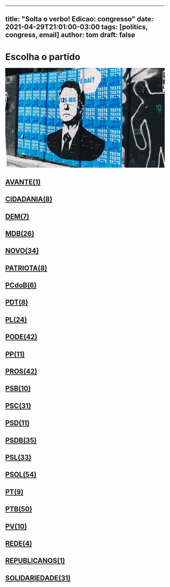 
---
title: "Solta o verbo! Edicao: congresso"
date: 2021-04-29T21:01:00-03:00
tags: [politics, congress, email]
author: tom
draft: false
---
<h1>Escolha o partido</h1>
<img src="/images/bolsonegligencia.jpeg" />
<h2><a href="mailto:dep.ledasadala@camara.leg.br,"> AVANTE(1) </a></h2><h2><a href="mailto:dep.luistibe@camara.leg.br,dep.andrejanones@camara.leg.br,dep.sebastiaooliveira@camara.leg.br,dep.greyceelias@camara.leg.br,dep.tito@camara.leg.br,dep.chiquinhobrazao@camara.leg.br,dep.pastorsargentoisidorio@camara.leg.br,dep.alexmanente@camara.leg.br,"> CIDADANIA(8) </a></h2><h2><a href="mailto:dep.davitoria@camara.leg.br,dep.rubensbueno@camara.leg.br,dep.paulabelmonte@camara.leg.br,dep.carmenzanotto@camara.leg.br,dep.arnaldojardim@camara.leg.br,dep.danielcoelho@camara.leg.br,dep.geninhozuliani@camara.leg.br,"> DEM(7) </a></h2><h2><a href="mailto:dep.luismiranda@camara.leg.br,dep.bilacpinto@camara.leg.br,dep.marcossoares@camara.leg.br,dep.fernandocoelhofilho@camara.leg.br,dep.professoradorinhaseabrarezende@camara.leg.br,dep.carloshenriquegaguim@camara.leg.br,dep.igorkannario@camara.leg.br,dep.leurlomantojunior@camara.leg.br,dep.elmarnascimento@camara.leg.br,dep.juscelinofilho@camara.leg.br,dep.kimkataguiri@camara.leg.br,dep.pauloazi@camara.leg.br,dep.dr.zachariascalil@camara.leg.br,dep.juninhodopneu@camara.leg.br,dep.efraimfilho@camara.leg.br,dep.helioleite@camara.leg.br,dep.elicorreafilho@camara.leg.br,dep.alexandreleite@camara.leg.br,dep.arthuroliveiramaia@camara.leg.br,dep.pedrolupion@camara.leg.br,dep.alanrick@camara.leg.br,dep.normaayub@camara.leg.br,dep.josemarioschreiner@camara.leg.br,dep.sostenescavalcante@camara.leg.br,dep.olivalmarques@camara.leg.br,dep.marcosaureliosampaio@camara.leg.br,"> MDB(26) </a></h2><h2><a href="mailto:dep.gutembergreis@camara.leg.br,dep.marciobiolchi@camara.leg.br,dep.carlosbezerra@camara.leg.br,dep.maurolopes@camara.leg.br,dep.rogeriopeninhamendonca@camara.leg.br,dep.giovanifeltes@camara.leg.br,dep.celsomaldaner@camara.leg.br,dep.raulhenry@camara.leg.br,dep.flavianomelo@camara.leg.br,dep.mosesrodrigues@camara.leg.br,dep.fabioreis@camara.leg.br,dep.fabioramalho@camara.leg.br,dep.danieladowaguinho@camara.leg.br,dep.newtoncardosojr@camara.leg.br,dep.elcionebarbalho@camara.leg.br,dep.osmarterra@camara.leg.br,dep.carloschiodini@camara.leg.br,dep.herciliocoelhodiniz@camara.leg.br,dep.dulcemiranda@camara.leg.br,dep.herculanopassos@camara.leg.br,dep.sergiosouza@camara.leg.br,dep.joaomarcelosouza@camara.leg.br,dep.luciomosquini@camara.leg.br,dep.leonardopicciani@camara.leg.br,dep.alceumoreira@camara.leg.br,dep.jessicasales@camara.leg.br,dep.isnaldobulhoesjr@camara.leg.br,dep.juarezcosta@camara.leg.br,dep.baleiarossi@camara.leg.br,dep.josepriante@camara.leg.br,dep.walteralves@camara.leg.br,dep.hermesparcianello@camara.leg.br,dep.hildorocha@camara.leg.br,dep.pauloganime@camara.leg.br,"> NOVO(34) </a></h2><h2><a href="mailto:dep.viniciuspoit@camara.leg.br,dep.alexisfonteyne@camara.leg.br,dep.lucasgonzalez@camara.leg.br,dep.adrianaventura@camara.leg.br,dep.tiagomitraud@camara.leg.br,dep.gilsonmarques@camara.leg.br,dep.marcelvanhattem@camara.leg.br,dep.dr.frederico@camara.leg.br,"> PATRIOTA(8) </a></h2><h2><a href="mailto:dep.roman@camara.leg.br,dep.alcidesrodrigues@camara.leg.br,dep.marrecafilho@camara.leg.br,dep.pastoreurico@camara.leg.br,dep.fredcosta@camara.leg.br,dep.renildocalheiros@camara.leg.br,"> PCdoB(6) </a></h2><h2><a href="mailto:dep.danielalmeida@camara.leg.br,dep.professoramarcivania@camara.leg.br,dep.rubenspereirajunior@camara.leg.br,dep.aliceportugal@camara.leg.br,dep.orlandosilva@camara.leg.br,dep.jandirafeghali@camara.leg.br,dep.perpetuaalmeida@camara.leg.br,dep.pompeodemattos@camara.leg.br,"> PDT(8) </a></h2><h2><a href="mailto:dep.leonidascristino@camara.leg.br,dep.alexsantana@camara.leg.br,dep.damiaofeliciano@camara.leg.br,dep.afonsomotta@camara.leg.br,dep.dagobertonogueira@camara.leg.br,dep.pauloramos@camara.leg.br,dep.eduardobismarck@camara.leg.br,dep.fabiohenrique@camara.leg.br,dep.flaviamorais@camara.leg.br,dep.roberiomonteiro@camara.leg.br,dep.silviacristina@camara.leg.br,dep.idilvanalencar@camara.leg.br,dep.subtenentegonzaga@camara.leg.br,dep.jesussergio@camara.leg.br,dep.felixmendoncajunior@camara.leg.br,dep.andrefigueiredo@camara.leg.br,dep.marioheringer@camara.leg.br,dep.marlonsantos@camara.leg.br,dep.gustavofruet@camara.leg.br,dep.flavionogueira@camara.leg.br,dep.chicodangelo@camara.leg.br,dep.tuliogadelha@camara.leg.br,dep.maurobenevidesfilho@camara.leg.br,dep.gelsonazevedo@camara.leg.br,"> PL(24) </a></h2><h2><a href="mailto:dep.magdamofatto@camara.leg.br,dep.miguellombardi@camara.leg.br,dep.ediolopes@camara.leg.br,dep.pastorgil@camara.leg.br,dep.marceloramos@camara.leg.br,dep.luiznishimori@camara.leg.br,dep.marcioalvino@camara.leg.br,dep.luizcarlosmotta@camara.leg.br,dep.laertebessa@camara.leg.br,dep.luizantoniocorrea@camara.leg.br,dep.josimarmaranhaozinho@camara.leg.br,dep.wellingtonroberto@camara.leg.br,dep.giovanicherini@camara.leg.br,dep.joserocha@camara.leg.br,dep.joaomaia@camara.leg.br,dep.marinasantos@camara.leg.br,dep.giacobo@camara.leg.br,dep.jorielson@camara.leg.br,dep.joaocarlosbacelar@camara.leg.br,dep.fernandorodolfo@camara.leg.br,dep.lincolnportela@camara.leg.br,dep.abiliosantana@camara.leg.br,dep.juniormano@camara.leg.br,dep.sergiotoledo@camara.leg.br,dep.valdevannoventa@camara.leg.br,dep.sorayasantos@camara.leg.br,dep.boscocosta@camara.leg.br,dep.capitaoaugusto@camara.leg.br,dep.capitaofabioabreu@camara.leg.br,dep.juniorlourenco@camara.leg.br,dep.vicentinhojunior@camara.leg.br,dep.raimundocosta@camara.leg.br,dep.cristianovale@camara.leg.br,dep.pr.marcofeliciano@camara.leg.br,dep.tiririca@camara.leg.br,dep.policialkatiasastre@camara.leg.br,dep.aeltonfreitas@camara.leg.br,dep.christianedesouzayared@camara.leg.br,dep.altineucortes@camara.leg.br,dep.paulofreirecosta@camara.leg.br,dep.dr.jaziel@camara.leg.br,dep.leomoraes@camara.leg.br,"> PODE(42) </a></h2><h2><a href="mailto:dep.diegogarcia@camara.leg.br,dep.josenelto@camara.leg.br,dep.josivaldojp@camara.leg.br,dep.ricardoteobaldo@camara.leg.br,dep.rodrigocoelho@camara.leg.br,dep.robertodelucena@camara.leg.br,dep.renataabreu@camara.leg.br,dep.bacelar@camara.leg.br,dep.josemedeiros@camara.leg.br,dep.igortimo@camara.leg.br,dep.jaquelinecassol@camara.leg.br,"> PP(11) </a></h2><h2><a href="mailto:dep.arthurlira@camara.leg.br,dep.marionegromontejr@camara.leg.br,dep.margaretecoelho@camara.leg.br,dep.ajalbuquerque@camara.leg.br,dep.ricardoizar@camara.leg.br,dep.celinaleao@camara.leg.br,dep.atilalira@camara.leg.br,dep.ronaldocarletto@camara.leg.br,dep.laerciooliveira@camara.leg.br,dep.eduardodafonte@camara.leg.br,dep.guilhermederrite@camara.leg.br,dep.guilhermemussi@camara.leg.br,dep.adrianodobaldy@camara.leg.br,dep.iracemaportella@camara.leg.br,dep.cacaleao@camara.leg.br,dep.marceloaro@camara.leg.br,dep.dr.luizantonioteixeirajr@camara.leg.br,dep.atilalins@camara.leg.br,dep.dimasfabiano@camara.leg.br,dep.hirangoncalves@camara.leg.br,dep.aguinaldoribeiro@camara.leg.br,dep.pedrowestphalen@camara.leg.br,dep.pinheirinho@camara.leg.br,dep.andreabdon@camara.leg.br,dep.evairvieirademelo@camara.leg.br,dep.juliolopes@camara.leg.br,dep.nerigeller@camara.leg.br,dep.professoralcides@camara.leg.br,dep.osmarserraglio@camara.leg.br,dep.andrefufuca@camara.leg.br,dep.angelaamin@camara.leg.br,dep.covattifilho@camara.leg.br,dep.faustopinato@camara.leg.br,dep.jeronimogoergen@camara.leg.br,dep.betorosado@camara.leg.br,dep.fernandomonteiro@camara.leg.br,dep.claudiocajado@camara.leg.br,dep.francocartafina@camara.leg.br,dep.afonsohamm@camara.leg.br,dep.ricardobarros@camara.leg.br,dep.christinoaureo@camara.leg.br,dep.ulduricojunior@camara.leg.br,"> PROS(42) </a></h2><h2><a href="mailto:dep.vaidonoliveira@camara.leg.br,dep.erosbiondini@camara.leg.br,dep.toninhowandscheer@camara.leg.br,dep.clarissagarotinho@camara.leg.br,dep.gastaovieira@camara.leg.br,dep.capitaowagner@camara.leg.br,dep.carladickson@camara.leg.br,dep.acaciofavacho@camara.leg.br,dep.welitonprado@camara.leg.br,dep.tadeualencar@camara.leg.br,"> PSB(10) </a></h2><h2><a href="mailto:dep.tabataamaral@camara.leg.br,dep.lucianoducci@camara.leg.br,dep.tedconti@camara.leg.br,dep.jeffersoncampos@camara.leg.br,dep.lidicedamata@camara.leg.br,dep.gervasiomaia@camara.leg.br,dep.biradopindare@camara.leg.br,dep.denisbezerra@camara.leg.br,dep.eliasvaz@camara.leg.br,dep.juliodelgado@camara.leg.br,dep.emidinhomadeira@camara.leg.br,dep.vilsondafetaemg@camara.leg.br,dep.danilocabral@camara.leg.br,dep.miltoncoelho@camara.leg.br,dep.felipecarreras@camara.leg.br,dep.feliperigoni@camara.leg.br,dep.alessandromolon@camara.leg.br,dep.rafaelmotta@camara.leg.br,dep.ricardosilva@camara.leg.br,dep.lizianebayer@camara.leg.br,dep.cassioandrade@camara.leg.br,dep.rodrigoagostinho@camara.leg.br,dep.gonzagapatriota@camara.leg.br,dep.rosanavalle@camara.leg.br,dep.camilocapiberibe@camara.leg.br,dep.marcelonilo@camara.leg.br,dep.heitorschuch@camara.leg.br,dep.marcelofreixo@camara.leg.br,dep.mauronazif@camara.leg.br,dep.alielmachado@camara.leg.br,dep.lauriete@camara.leg.br,"> PSC(31) </a></h2><h2><a href="mailto:dep.pauloeduardomartins@camara.leg.br,dep.andreferreira@camara.leg.br,dep.otonidepaula@camara.leg.br,dep.glaustindafokus@camara.leg.br,dep.osiresdamaso@camara.leg.br,dep.gilbertonascimento@camara.leg.br,dep.ricardodakarol@camara.leg.br,dep.pedrodalua@camara.leg.br,dep.aluisiomendes@camara.leg.br,dep.euclydespettersen@camara.leg.br,dep.ottoalencarfilho@camara.leg.br,"> PSD(11) </a></h2><h2><a href="mailto:dep.paulomagalhaes@camara.leg.br,dep.paulovicentecaleffi@camara.leg.br,dep.pedroaugustopalareti@camara.leg.br,dep.reinholdstephanesjunior@camara.leg.br,dep.misaelvarella@camara.leg.br,dep.marxbeltrao@camara.leg.br,dep.ricardoguidi@camara.leg.br,dep.vermelho@camara.leg.br,dep.sargentofahur@camara.leg.br,dep.sergiobrito@camara.leg.br,dep.sidneyleite@camara.leg.br,dep.stefanoaguiar@camara.leg.br,dep.neucimarfraga@camara.leg.br,dep.marcobertaiolli@camara.leg.br,dep.joaquimpassarinho@camara.leg.br,dep.expeditonetto@camara.leg.br,dep.andredepaula@camara.leg.br,dep.antoniobrito@camara.leg.br,dep.franciscojr@camara.leg.br,dep.fabiotrad@camara.leg.br,dep.fabiomitidieri@camara.leg.br,dep.hugoleal@camara.leg.br,dep.edilaziojunior@camara.leg.br,dep.juniorferrari@camara.leg.br,dep.domingosneto@camara.leg.br,dep.diegoandrade@camara.leg.br,dep.jonesmoura@camara.leg.br,dep.delegadoedermauro@camara.leg.br,dep.haroldocathedral@camara.leg.br,dep.darcidematos@camara.leg.br,dep.josenunes@camara.leg.br,dep.juliocesar@camara.leg.br,dep.charlesfernandes@camara.leg.br,dep.cezinhademadureira@camara.leg.br,dep.marianacarvalho@camara.leg.br,"> PSDB(35) </a></h2><h2><a href="mailto:dep.brunafurlan@camara.leg.br,dep.geovaniadesa@camara.leg.br,dep.terezanelma@camara.leg.br,dep.rodrigodecastro@camara.leg.br,dep.miguelhaddad@camara.leg.br,dep.carlossampaio@camara.leg.br,dep.celiosilveira@camara.leg.br,dep.rossoni@camara.leg.br,dep.nilsonpinto@camara.leg.br,dep.betopereira@camara.leg.br,dep.eduardocury@camara.leg.br,dep.sheridan@camara.leg.br,dep.otavioleite@camara.leg.br,dep.biacavassa@camara.leg.br,dep.eduardobarbosa@camara.leg.br,dep.ednahenrique@camara.leg.br,dep.alexandrefrota@camara.leg.br,dep.ruycarneiro@camara.leg.br,dep.domingossavio@camara.leg.br,dep.danieltrzeciak@camara.leg.br,dep.daniloforte@camara.leg.br,dep.samuelmoreira@camara.leg.br,dep.pedrocunhalima@camara.leg.br,dep.pedrovilela@camara.leg.br,dep.pauloabiackel@camara.leg.br,dep.rosemodesto@camara.leg.br,dep.vitorlippi@camara.leg.br,dep.vanderleimacris@camara.leg.br,dep.lucasredecker@camara.leg.br,dep.mararocha@camara.leg.br,dep.aecioneves@camara.leg.br,dep.adolfoviana@camara.leg.br,dep.vitorhugo@camara.leg.br,"> PSL(33) </a></h2><h2><a href="mailto:dep.heitorfreire@camara.leg.br,dep.lucianobivar@camara.leg.br,dep.dra.sorayamanato@camara.leg.br,dep.dr.luizovando@camara.leg.br,dep.delegadomarcelofreitas@camara.leg.br,dep.joicehasselmann@camara.leg.br,dep.sanderson@camara.leg.br,dep.lourivalgomes@camara.leg.br,dep.delegadowaldir@camara.leg.br,dep.eduardobolsonaro@camara.leg.br,dep.loestertrutis@camara.leg.br,dep.delegadopablo@camara.leg.br,dep.bibonunes@camara.leg.br,dep.leomotta@camara.leg.br,dep.biakicis@camara.leg.br,dep.carlazambelli@camara.leg.br,dep.abouanni@camara.leg.br,dep.carlosjordy@camara.leg.br,dep.julianlemos@camara.leg.br,dep.carolinedetoni@camara.leg.br,dep.bozzella@camara.leg.br,dep.celsosabino@camara.leg.br,dep.delegadoantoniofurtado@camara.leg.br,dep.charllesevangelista@camara.leg.br,dep.coronelarmando@camara.leg.br,dep.coronelchrisostomo@camara.leg.br,dep.coroneltadeu@camara.leg.br,dep.professoradayanepimentel@camara.leg.br,dep.professorjoziel@camara.leg.br,dep.danielfreitas@camara.leg.br,dep.danielsilveira@camara.leg.br,dep.christonietto@camara.leg.br,dep.luizlima@camara.leg.br,dep.junioamaral@camara.leg.br,dep.fabioschiochet@camara.leg.br,dep.heliolopes@camara.leg.br,dep.marceloalvaroantonio@camara.leg.br,dep.marcelobrum@camara.leg.br,dep.alinesleutjes@camara.leg.br,dep.majorfabiana@camara.leg.br,dep.filipebarros@camara.leg.br,dep.felipefrancischini@camara.leg.br,dep.feliciolaterca@camara.leg.br,dep.generalgirao@camara.leg.br,dep.nelsonbarbudo@camara.leg.br,dep.nereucrispim@camara.leg.br,dep.alesilva@camara.leg.br,dep.generalpeternelli@camara.leg.br,dep.gurgel@camara.leg.br,dep.nicoletti@camara.leg.br,dep.marciolabre@camara.leg.br,dep.luizphilippedeorleansebraganca@camara.leg.br,dep.guigapeixoto@camara.leg.br,dep.luizaerundina@camara.leg.br,"> PSOL(54) </a></h2><h2><a href="mailto:dep.aureacarolina@camara.leg.br,dep.davidmiranda@camara.leg.br,dep.samiabomfim@camara.leg.br,dep.vivireis@camara.leg.br,dep.fernandamelchionna@camara.leg.br,dep.glauberbraga@camara.leg.br,dep.ivanvalente@camara.leg.br,dep.taliriapetrone@camara.leg.br,dep.alencarsantanabraga@camara.leg.br,"> PT(9) </a></h2><h2><a href="mailto:dep.celiomoura@camara.leg.br,dep.valmirassuncao@camara.leg.br,dep.mariliaarraes@camara.leg.br,dep.carloszarattini@camara.leg.br,dep.waldenorpereira@camara.leg.br,dep.rogeriocorreia@camara.leg.br,dep.professorarosaneide@camara.leg.br,dep.mariadorosario@camara.leg.br,dep.rubensotoni@camara.leg.br,dep.carlosveras@camara.leg.br,dep.gleisihoffmann@camara.leg.br,dep.heldersalomao@camara.leg.br,dep.joseildoramos@camara.leg.br,dep.ruifalcao@camara.leg.br,dep.alexandrepadilha@camara.leg.br,dep.marcon@camara.leg.br,dep.leodebrito@camara.leg.br,dep.rejanedias@camara.leg.br,dep.reginaldolopes@camara.leg.br,dep.jorgesolla@camara.leg.br,dep.leonardomonteiro@camara.leg.br,dep.odaircunha@camara.leg.br,dep.enioverri@camara.leg.br,dep.beneditadasilva@camara.leg.br,dep.betofaro@camara.leg.br,dep.vicentinho@camara.leg.br,dep.airtonfaleiro@camara.leg.br,dep.afonsoflorence@camara.leg.br,dep.erikakokay@camara.leg.br,dep.padrejoao@camara.leg.br,dep.joaodaniel@camara.leg.br,dep.patrusananias@camara.leg.br,dep.paulao@camara.leg.br,dep.josericardo@camara.leg.br,dep.nataliabonavides@camara.leg.br,dep.luiziannelins@camara.leg.br,dep.arlindochinaglia@camara.leg.br,dep.pauloguedes@camara.leg.br,dep.paulopimenta@camara.leg.br,dep.henriquefontana@camara.leg.br,dep.pauloteixeira@camara.leg.br,dep.merlongsolano@camara.leg.br,dep.niltotatto@camara.leg.br,dep.pedrouczai@camara.leg.br,dep.joseairtonfelixcirilo@camara.leg.br,dep.freianastacioribeiro@camara.leg.br,dep.joseguimaraes@camara.leg.br,dep.bohngass@camara.leg.br,dep.vanderloubet@camara.leg.br,dep.wilsonsantiago@camara.leg.br,"> PTB(50) </a></h2><h2><a href="mailto:dep.mauriciodziedricki@camara.leg.br,dep.nivaldoalbuquerque@camara.leg.br,dep.emanuelpinheironeto@camara.leg.br,dep.marcelomoraes@camara.leg.br,dep.eduardocosta@camara.leg.br,dep.paulobengtson@camara.leg.br,dep.pedroaugustobezerra@camara.leg.br,dep.luisacanziani@camara.leg.br,dep.pedrolucasfernandes@camara.leg.br,dep.professorisraelbatista@camara.leg.br,"> PV(10) </a></h2><h2><a href="mailto:dep.leandre@camara.leg.br,dep.enricomisasi@camara.leg.br,dep.celiostudart@camara.leg.br,dep.joeniawapichana@camara.leg.br,"> REDE(4) </a></h2><h2><a href="mailto:dep.jorgebraz@camara.leg.br,"> REPUBLICANOS(1) </a></h2><h2><a href="mailto:dep.mariarosas@camara.leg.br,dep.alinegurgel@camara.leg.br,dep.juliocesarribeiro@camara.leg.br,dep.gilbertoabramo@camara.leg.br,dep.marcospereira@camara.leg.br,dep.marciomarinho@camara.leg.br,dep.heliocosta@camara.leg.br,dep.vavamartins@camara.leg.br,dep.luizaogoulart@camara.leg.br,dep.hugomotta@camara.leg.br,dep.amaroneto@camara.leg.br,dep.jhonatandejesus@camara.leg.br,dep.viniciuscarvalho@camara.leg.br,dep.joaocampos@camara.leg.br,dep.lafayettedeandrada@camara.leg.br,dep.gilcutrim@camara.leg.br,dep.capitaoalbertoneto@camara.leg.br,dep.benesleocadio@camara.leg.br,dep.tiaeron@camara.leg.br,dep.rosangelagomes@camara.leg.br,dep.miltonvieira@camara.leg.br,dep.aroldomartins@camara.leg.br,dep.carlosgomes@camara.leg.br,dep.celsorussomanno@camara.leg.br,dep.cleberverde@camara.leg.br,dep.severinopessoa@camara.leg.br,dep.silviocostafilho@camara.leg.br,dep.elysantos@camara.leg.br,dep.silascamara@camara.leg.br,dep.ossesiosilva@camara.leg.br,dep.tiagodimas@camara.leg.br,"> SOLIDARIEDADE(31) </a></h2>
